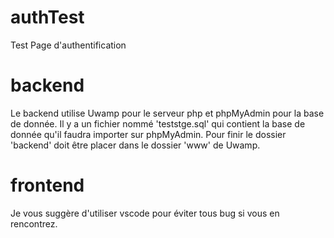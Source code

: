 # authTest
 Test Page d'authentification

# backend
 Le backend utilise Uwamp pour le serveur php et phpMyAdmin pour la base de donnée. Il y a un fichier nommé 'teststge.sql' qui contient la base de donnée qu'il faudra importer sur phpMyAdmin. Pour finir le dossier 'backend' doit être placer dans le dossier 'www' de Uwamp.

# frontend
 Je vous suggère d'utiliser vscode pour éviter tous bug si vous en rencontrez.
 
